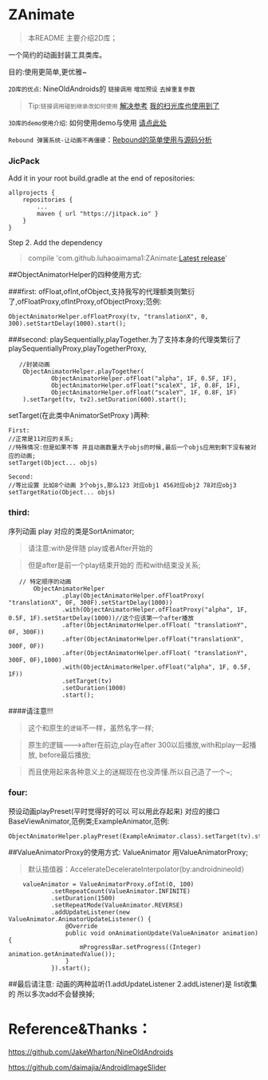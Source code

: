 # ZAnimate
>本README 主要介绍2D库；

一个简约的动画封装工具类库。

目的:使用更简单,更优雅~

`2D库的优点`:  NineOldAndroids的 `链接调用` `增加预设` `去掉重复参数`
>Tip:`链接调用碰到继承改如何使用` [解决参考](https://github.com/luhaoaimama1/ZAnimate/blob/master/app/src/main/java/zone/com/zanimate/ViewWrap.java) [我的扫光库也使用到了](https://github.com/luhaoaimama1/Shine/blob/master/lightsweep/src/main/java/zone/com/lightsweep/ShineAnimator.java)

`3D库的demo使用介绍`: 如何使用demo与使用 [请点此处](README-3D.md)

`Rebound 弹簧系统-让动画不再僵硬`：[Rebound的简单使用与源码分析](Rebound的简单使用.md)

### JicPack
Add it in your root build.gradle at the end of repositories:
```
allprojects {
    repositories {
        ...
        maven { url "https://jitpack.io" }
    }
}
```
Step 2. Add the dependency

> compile 'com.github.luhaoaimama1:ZAnimate:[Latest release](https://github.com/luhaoaimama1/ZAnimate/releases)'
    
    


##ObjectAnimatorHelper的四种使用方式:

###first:
ofFloat,ofInt,ofObject,支持我写的代理额类则繁衍了,ofFloatProxy,ofIntProxy,ofObjectProxy;范例:

    ObjectAnimatorHelper.ofFloatProxy(tv, "translationX", 0, 300).setStartDelay(1000).start();

###second:
playSequentially,playTogether.为了支持本身的代理类繁衍了playSequentiallyProxy,playTogetherProxy,

       //封装动画
        ObjectAnimatorHelper.playTogether(
                ObjectAnimatorHelper.ofFloat("alpha", 1F, 0.5F, 1F),
                ObjectAnimatorHelper.ofFloat("scaleX", 1F, 0.8F, 1F),
                ObjectAnimatorHelper.ofFloat("scaleY", 1F, 0.8F, 1F)
        ).setTarget(tv, tv2).setDuration(600).start();

setTarget(在此类中AnimatorSetProxy )两种:

    First:
    //正常是11对应的关系;
    //特殊情况:但是如果不等 并且动画数量大于objs的时候,最后一个objs应用到剩下没有被对应的动画;
    setTarget(Object... objs)
    
    Second:
    //等比设置 比如8个动画 3个objs,那么123 对应obj1 456对应obj2 78对应obj3
    setTargetRatio(Object... objs)

### third:
序列动画 play 对应的类是SortAnimator;
>请注意:with是伴随 play或者After开始的

>但是after是前一个play结束开始的 而和with结束没关系;

       // 特定顺序的动画
           ObjectAnimatorHelper
                   .play(ObjectAnimatorHelper.ofFloatProxy( "translationX", 0F, 300F).setStartDelay(1000))
                   .with(ObjectAnimatorHelper.ofFloatProxy("alpha", 1F, 0.5F, 1F).setStartDelay(1000))//这个应该第一个after播放
                   .after(ObjectAnimatorHelper.ofFloat( "translationY", 0F, 300F))
                   .after(ObjectAnimatorHelper.ofFloat("translationX", 300F, 0F))
                   .after(ObjectAnimatorHelper.ofFloat( "translationY", 300F, 0F),1000)
                   .with(ObjectAnimatorHelper.ofFloat("alpha", 1F, 0.5F, 1F))
                   .setTarget(tv)
                   .setDuration(1000)
                   .start();

####请注意!!!
>这个和原生的`逻辑`不一样，虽然名字一样;

>原生的逻辑-——>after在前边,play在after 300以后播放,with和play一起播放, before最后播放;

>而且使用起来各种意义上的迷糊现在也没弄懂.所以自己造了一个~;

### four:
预设动画playPreset(平时觉得好的可以 可以用此存起来) 对应的接口 BaseViewAnimator,范例类;ExampleAnimator,范例:

    ObjectAnimatorHelper.playPreset(ExampleAnimator.class).setTarget(tv).start();

##ValueAnimatorProxy的使用方式:
ValueAnimator 用ValueAnimatorProxy;
>默认插值器：AccelerateDecelerateInterpolator(by:androidnineold）

```
    valueAnimator = ValueAnimatorProxy.ofInt(0, 100)
            .setRepeatCount(ValueAnimator.INFINITE)
            .setDuration(1500)
            .setRepeatMode(ValueAnimator.REVERSE)
            .addUpdateListener(new ValueAnimator.AnimatorUpdateListener() {
                @Override
                public void onAnimationUpdate(ValueAnimator animation) {
                    mProgressBar.setProgress((Integer) animation.getAnimatedValue());
                }
            }).start();
```

##最后请注意:
动画的两种监听(1.addUpdateListener 2.addListener)是 list收集的  所以多次add不会替换掉;


# Reference&Thanks：

https://github.com/JakeWharton/NineOldAndroids

https://github.com/daimajia/AndroidImageSlider